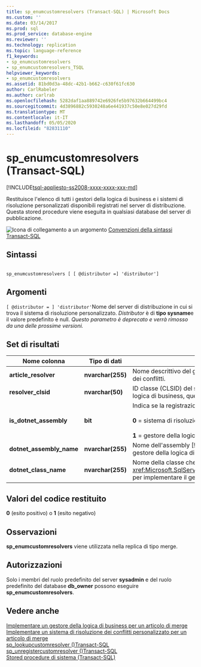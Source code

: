 ```yaml
---
title: sp_enumcustomresolvers (Transact-SQL) | Microsoft Docs
ms.custom: ''
ms.date: 03/14/2017
ms.prod: sql
ms.prod_service: database-engine
ms.reviewer: ''
ms.technology: replication
ms.topic: language-reference
f1_keywords:
- sp_enumcustomresolvers
- sp_enumcustomresolvers_TSQL
helpviewer_keywords:
- sp_enumcustomresolvers
ms.assetid: 81bd0d3a-48dc-42b1-b662-c630f61fc630
author: CarlRabeler
ms.author: carlrab
ms.openlocfilehash: 5282daf1aa889742e6926fe5b97632b664499bc4
ms.sourcegitcommit: 4d3896882c5930248a6e441937c50e8e027d29fd
ms.translationtype: MT
ms.contentlocale: it-IT
ms.lasthandoff: 05/05/2020
ms.locfileid: "82831110"
---
```

# <a name="sp_enumcustomresolvers-transact-sql"></a>sp_enumcustomresolvers (Transact-SQL)
[!INCLUDE[tsql-appliesto-ss2008-xxxx-xxxx-xxx-md](../../includes/tsql-appliesto-ss2008-xxxx-xxxx-xxx-md.md)]

  Restituisce l'elenco di tutti i gestori della logica di business e i sistemi di risoluzione personalizzati disponibili registrati nel server di distribuzione. Questa stored procedure viene eseguita in qualsiasi database del server di pubblicazione.  
  
 ![Icona di collegamento a un argomento](../../database-engine/configure-windows/media/topic-link.gif "Icona di collegamento a un argomento") [Convenzioni della sintassi Transact-SQL](../../t-sql/language-elements/transact-sql-syntax-conventions-transact-sql.md)  
  
## <a name="syntax"></a>Sintassi  
  
```  
  
sp_enumcustomresolvers [ [ @distributor =] 'distributor']  
```  
  
## <a name="arguments"></a>Argomenti  
`[ @distributor = ] 'distributor'`Nome del server di distribuzione in cui si trova il sistema di risoluzione personalizzato. *Distributor* è di **tipo sysname**e il valore predefinito è null. *Questo parametro è deprecato e verrà rimosso da una delle prossime versioni.*  
  
## <a name="result-sets"></a>Set di risultati  
  
|Nome colonna|Tipo di dati|Descrizione|  
|-----------------|---------------|-----------------|  
|**article_resolver**|**nvarchar(255)**|Nome descrittivo del gestore della logica di business o del sistema di risoluzione dei conflitti.|  
|**resolver_clsid**|**nvarchar(50)**|ID classe (CLSID) del sistema di risoluzione basato su COM. Per un gestore della logica di business, questa colonna restituisce un valore di CLSID pari a zero.|  
|**is_dotnet_assembly**|**bit**|Indica se la registrazione viene eseguita per un gestore della logica di business.<br /><br /> **0** = sistema di risoluzione dei conflitti basato su com<br /><br /> **1** = gestore della logica di business|  
|**dotnet_assembly_name**|**nvarchar(255)**|Nome dell'assembly [!INCLUDE[msCoName](../../includes/msconame-md.md)] .NET Framework che implementa il gestore della logica di business.|  
|**dotnet_class_name**|**nvarchar(255)**|Nome della classe che sostituisce <xref:Microsoft.SqlServer.Replication.BusinessLogicSupport.BusinessLogicModule> per implementare il gestore della logica di business.|  
  
## <a name="return-code-values"></a>Valori del codice restituito  
 **0** (esito positivo) o **1** (esito negativo)  
  
## <a name="remarks"></a>Osservazioni  
 **sp_enumcustomresolvers** viene utilizzata nella replica di tipo merge.  
  
## <a name="permissions"></a>Autorizzazioni  
 Solo i membri del ruolo predefinito del server **sysadmin** e del ruolo predefinito del database **db_owner** possono eseguire **sp_enumcustomresolvers**.  
  
## <a name="see-also"></a>Vedere anche  
 [Implementare un gestore della logica di business per un articolo di merge](../../relational-databases/replication/implement-a-business-logic-handler-for-a-merge-article.md)   
 [Implementare un sistema di risoluzione dei conflitti personalizzato per un articolo di merge](../../relational-databases/replication/implement-a-custom-conflict-resolver-for-a-merge-article.md)   
 [sp_lookupcustomresolver &#40;&#41;Transact-SQL](../../relational-databases/system-stored-procedures/sp-lookupcustomresolver-transact-sql.md)   
 [sp_unregistercustomresolver &#40;&#41;Transact-SQL](../../relational-databases/system-stored-procedures/sp-unregistercustomresolver-transact-sql.md)   
 [Stored procedure di sistema &#40;Transact-SQL&#41;](../../relational-databases/system-stored-procedures/system-stored-procedures-transact-sql.md)  
  
  

